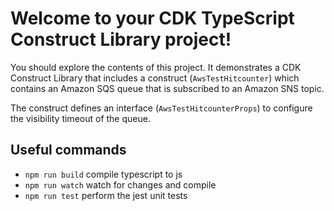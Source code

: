 # Welcome to your CDK TypeScript Construct Library project!

You should explore the contents of this project. It demonstrates a CDK Construct Library that includes a construct (`AwsTestHitcounter`)
which contains an Amazon SQS queue that is subscribed to an Amazon SNS topic.

The construct defines an interface (`AwsTestHitcounterProps`) to configure the visibility timeout of the queue.

## Useful commands

 * `npm run build`   compile typescript to js
 * `npm run watch`   watch for changes and compile
 * `npm run test`    perform the jest unit tests